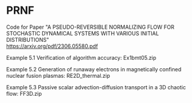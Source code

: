 # PRNF
Code for Paper "A PSEUDO-REVERSIBLE NORMALIZING FLOW FOR
STOCHASTIC DYNAMICAL SYSTEMS WITH VARIOUS INITIAL
DISTRIBUTIONS"   
https://arxiv.org/pdf/2306.05580.pdf


Example 5.1 Verification of algorithm accuracy: Ex1bmt05.zip

Example 5.2 Generation of runaway electrons in magnetically confined nuclear fusion plasmas: RE2D_thermal.zip

Example 5.3 Passive scalar advection-diffusion transport in a 3D chaotic flow: FF3D.zip
